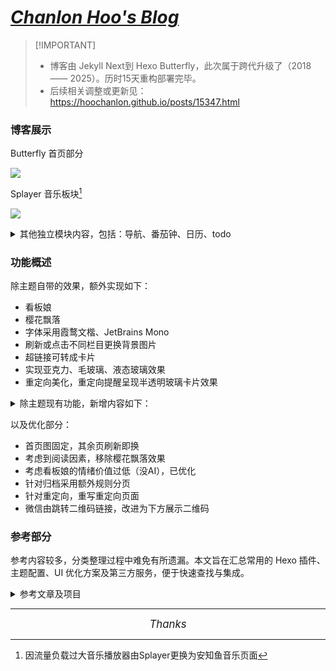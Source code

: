 # ***[Chanlon Hoo's Blog](https://hoochanlon.github.io/)***

>  [!IMPORTANT]
> * 博客由 Jekyll Next到 Hexo Butterfly，此次属于跨代升级了（2018 —— 2025）。历时15天重构部署完毕。
> * 后续相关调整或更新见：https://hoochanlon.github.io/posts/15347.html


### 博客展示

Butterfly 首页部分

![ ](https://tu.zbhz.org/i/2025/10/12/10v8rcq.jpg)

<!-- ![ ](https://tu.zbhz.org/i/2025/10/12/112gauh.jpg) -->

Splayer 音乐板块[^1]

[^1]: 因流量负载过大音乐播放器由Splayer更换为安知鱼音乐页面

![ ](http://image.aibochinese.com/i/2025/10/12/12ruhwr.jpg)

<!-- ![ ](http://image.aibochinese.com/i/2025/10/12/12rud51.jpg) -->


<details>
<summary>其他独立模块内容，包括：导航、番茄钟、日历、todo</summary>

自用导航

![ ](https://tu.zbhz.org/i/2025/10/12/12f4lrr.png)

日历、番茄钟、todo

![ ](https://tu.zbhz.org/i/2025/10/12/12dvoeu.jpg)

</details>


### 功能概述 

除主题自带的效果，额外实现如下：
* 看板娘
* 樱花飘落
* 字体采用霞鹜文楷、JetBrains Mono 
* 刷新或点击不同栏目更换背景图片
* 超链接可转成卡片
* 实现亚克力、毛玻璃、液态玻璃效果
* 重定向美化，重定向提醒呈现半透明玻璃卡片效果


<details>
<summary>除主题现有功能，新增内容如下：</summary>

* AI摘要
* 天气
* 导航
* todo  
* 日历
* 时钟 
* 重要日期倒计时
* 番茄钟
* 站点后台数据分析
* 博客文章信息统计
* <s>文章过期提示(主题现有)</s>  
* 文章加密
</details>

以及优化部分：

* 首页图固定，其余页刷新即换
* 考虑到阅读因素，移除樱花飘落效果
* 考虑看板娘的情绪价值过低（没AI），已优化
* 针对归档采用额外规则分页
* 针对重定向，重写重定向页面
* 微信由跳转二维码链接，改进为下方展示二维码



### 参考部分

参考内容较多，分类整理过程中难免有所遗漏。本文旨在汇总常用的 Hexo 插件、主题配置、UI 优化方案及第三方服务，便于快速查找与集成。

<details>

<summary>参考文章及项目</summary>

#### 内容相关链接

* [HCLonely Blog - Hexo 博客美化](https://blog.hclonely.com/posts/57bd67ce/)
* [使用Charts插件给Butterfly增加统计图表 | Guo Le's Blog](https://blog.guole.fun/posts/18158/)
* [Hexo 博客文章统计图](https://blog.eurkon.com/post/1213ef82.html)
* [Next 7.0+ 实现文章加密 | Alex_McAvoy](https://alex-mcavoy.github.io/hexo/483939e0.html)
* [Hexo博客进阶：为 Next 主题添加 Waline 评论系统 | 小谢的小站](https://qianfanguojin.top/2022/01/eb4966ce759b.html)
* [使用abbrlink生成永久链接 | RikoNekoの猫窝](https://www.rikoneko.xyz/posts/b40f8ae4/index.html)
* [Hexo的Butterfly主题 添加AI摘要 | ZiMu](https://www.myzimu.com/post/978df16.html)
* [安装 | TianliGPT](https://docs_s.tianli0.top/install.html)
* [gulp 压缩 hexo 博客的静态资源（css、js、html） | 马斯克的赛博空间](https://macin.top/posts/4be968a2/index.html)
* [Tag Plugins Plus | Akilarの糖果屋](https://akilar.top/posts/615e2dec/)
* [Butterfly外挂标签用法学习](https://www.yooupi.site/posts/235523-d25a2ac1.html)
* [butterfly常用标签外挂](https://blog.pushihao.com/article/a2b56279.html)
* [暴涨75k星！本地部署超强备忘录Memos，不只是记笔记！ - 知乎](https://zhuanlan.zhihu.com/p/1926331659915104675)

#### UI/渲染优化

* [hexo-theme-butterfly 修改分割线的样式 - 洛语 の Blog](https://luoyuy.top/posts/5c76ad4123cd/)
* [Hexo-Butterfly主题解决B站视频自适应的方法-我不是咕咕鸽](https://blog.laoda.de/archives/bilibili-video-adaptation-hexo-butterfly)
* [Butterfly 文檔(三) 主題配置 | Butterfly](https://butterfly.js.org/posts/4aa8abbe/)
* [【Hexo】使用hexo-markdown-it实现渲染markdown脚注能力 | 慕雪的寒舍](https://blog.musnow.top/posts/8330674478/index.html)
* [【Hexo】更高级的Markdown渲染器 | Everett Rain](https://blog.everettrain.cn/2024/12/11/更高级的Markdown渲染器/)
* [Butterfly 主题更改字体 | 开罗猫老大](https://www.smathsp.com/post/202504272045.html)
* [hexo+butterfly 导航栏居中 | LUCKYLYH](https://www.luckylyh.top/post/8efe842b.html)
* [Butterfly 主题一图流背景及文章顶部图修改 | Gzzz's Blog](https://blog.gzzz.pro/posts/22283ba3/index.html)
* [butterfly主题美化之背景毛玻璃效果 | Welcome To My-Blog](https://eisem.github.io/2025/03/08/butter/)
* [Hexo动态效果 | LuosBlog](https://seashore.top/Blog_ButterFly/2024/03/22/Hexo动态效果/)
* [Butterfly 引入卡片链接 | 欢迎来到爱谦 717 的博客](https://bczblog.online/2025/08/28/Butterfly/Butterfly 引入卡片链接/index.html)
* [Add Blog Animation – Wowjs](https://akilar.top/posts/abab51cf)
* [Butterffly 分类页和标签页隐藏侧栏](https://blog.eurkon.com/post/d498d8b1.html)
* [Butterfly导航栏美化 | June's Blog](https://blog.june-pj.cn/posts/7bed0b4e/)
* [解决Butterfly页脚养鱼在切换页面时不生效的问题](https://ihave.news/post/20240818194045.html)

####  插件与功能扩展

* [自定義側邊欄 | Butterfly](https://butterfly.js.org/posts/ea33ab97/#例子)
* [Butterfly:为博客添加微软Clarity数据统计 | YvYang's Blog](https://blog.yvyang.fun/posts/48347/index.HTML)
* [aristorechina/Tomodoro_Chinese: 一款带有画中画模式、白噪声生成、任务等功能的番茄钟 Web 应用！](https://github.com/aristorechina/Tomodoro_Chinese)
* [fletchto99/hexo-sliding-spoiler: A sliding spoiler for hexo](https://github.com/fletchto99/hexo-sliding-spoiler)
* [ricocc/uiineed-todo-list: Todo List Online - Minimalist, No-Login Required Web Todo App](https://github.com/ricocc/uiineed-todo-list)
* [xyxc0673/calendar-remark: A simple calendar with nice design for remarking a date](https://github.com/xyxc0673/calendar-remark)
* [stevenjoezhang/live2d-widget: 把萌萌哒的看板娘抱回家 (ノ≧∇≦)ノ | Live2D widget for web platform](https://github.com/stevenjoezhang/live2d-widget)
* [hexo 搭建一个音乐馆 | Peter-JiY's Blog](https://peter-jiy.github.io/post/20241118152148.html)
* [hexo配置安知鱼音乐页面](https://wenjiew-astro.github.io/2025/09/01/hexo%E9%85%8D%E7%BD%AE%E5%AE%89%E7%9F%A5%E9%B1%BC%E9%9F%B3%E4%B9%90%E9%A1%B5%E9%9D%A2/index.html)
* [NeteaseCloudMusicApiEnhanced/api-enhanced: 🔍 A revival project for NeteaseCloudMusicApi Node.js Services || 网易云音乐 API 备份 + 增强 || 本项目自原版v4.28.0版本后开始自行维护](https://github.com/neteasecloudmusicapienhanced/api-enhanced)
* [imsyy/SPlayer: 🎉 一个简约的音乐播放器，支持逐字歌词，下载歌曲，展示评论区，音乐云盘及歌单管理，音乐频谱，移动端基础适配 | 网易云音乐 | A minimalist music player](https://github.com/imsyy/SPlayer)
* [SPlayer部署指南 - 部署一个免费强大的第三方网易云音乐播放器 | My Space (๑•̀ㅂ•́)و✧](https://www.focalors.ltd/article/splayer-deployment)
* [butterfly 的魔改记录 | qxdn的乐园](https://qianxu.run/butterfly-custom/index.html#信封留言板)（#信封留言板）
* [信笺样式留言板 | Akilarの糖果屋](https://akilar.top/posts/e2d3c450/)
* [tianyaxiang/NavSphere: NavSphere： 一个基于 Github 存储的网址导航程序 支持一键部署至 Vercel，数据存储在 Github，零成本搭建一个网站导航！](https://github.com/tianyaxiang/NavSphere)
* [写了一份手把手教你部署导航站管理系统的指南，请查收](https://mp.weixin.qq.com/s/90LUmKilfLZfc5L63Ej3Sg)
* [时间插件（ClockZone）](https://clockzone.net/)
* [时间插件（Time.is）](https://time.is/zh/widgets)
* [天气插件](https://weatherwidget.org/zh/)
* [【butterfly】分类磁贴插件版 | 雷雷的个人博客](https://ll.sc.cn/posts/ab72/)
* [butterfly主题魔改10：分类页面魔改 | kukualのblog](https://kukual.github.io/posts/a7bebfb0/index.html)
* [hoochanlon/hexo-butterfly-category-card-fork: hexo-butterfly-category-card-fork](https://github.com/hoochanlon/hexo-butterfly-category-card-fork)
* [Hexo添加访客信息和地图](https://1477017264.github.io/posts/22511/)
* https://artitalk.js.org

####  部署与自动化

* [Hexo + GitHub Actions 实现自动化部署完整指南 | GoofySatoshi's Blog](https://icarus-blog.top/2025/08/29/Hexo-GitHub-Actions-实现自动化部署完整指南/index.html)

#### 壁纸

* [pexels](https://www.pexels.com/zh-cn)（照片式）
* [wallspic](https://wallspic.com/)（以终端适配为主）
* [wallhaven.cc](https://wallhaven.cc/) （各类图片搜索）
* [动漫图片超分辨率 Real-CUGAN](https://real-cugan.animesales.xyz/)
* [随机二次元图片API接口 - 免费高清动漫壁纸服务 | UAPI](https://uapis.cn/docs/api-reference/get-random-image)
* [butterfly随机背景最简单的写法 | 小冰博客](https://zfe.space/post/55346.html)

#### font awesome图标对应字符编码表

- [font awesome图标对应字符编码表](https://www.cnblogs.com/ytkah/p/12605237.html)
- [Font Awesome 5.15.2 版本全部图标Unicode对照表大全](https://fa.uutool.cn/unicode/5.15.2/)

#### AI

- [chatgpt](https://chatgpt.com/)
- [copilot](https://copilot.microsoft.com/)
- [deepseek](https://www.deepseek.com/)

</details>

---

<p align="center">
<em><span style="font-size: 1.2em;">Thanks</span></em>
</p>
